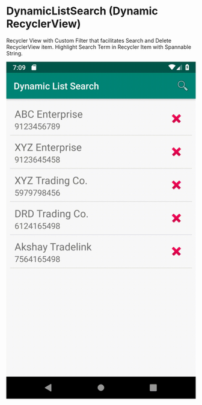 # DynamicListSearch (Dynamic RecyclerView)
Recycler View with Custom Filter that facilitates Search and Delete RecyclerView item.
Highlight Search Term in Recycler Item with Spannable String.


![](DynamicListSearch.gif)
